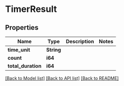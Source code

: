 # TimerResult

## Properties

Name | Type | Description | Notes
------------ | ------------- | ------------- | -------------
**time_unit** | **String** |  | 
**count** | **i64** |  | 
**total_duration** | **i64** |  | 

[[Back to Model list]](../README.md#documentation-for-models) [[Back to API list]](../README.md#documentation-for-api-endpoints) [[Back to README]](../README.md)


